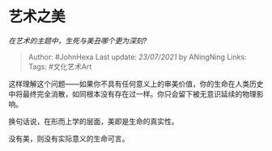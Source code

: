 # 艺术之美
*在艺术的主题中，生死与美丑哪个更为深刻?*

> Author: #JohnHexa
Last update: *23/07/2021* by ANingNing
Links:
Tags: #文化艺术Art 

 
这样理解这个问题——如果你不具有任何意义上的审美价值，你的生命在人类历史中将最终完全消散，如同根本没有存在过一样。你只会留下被无意识延续的物理影响。

换句话说，在形而上学的层面，美即是生命的真实性。

没有美，则没有实际意义的生命可言。



